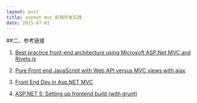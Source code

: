 ```yaml
---
layout: post
title: aspnet mvc 前端开发实践
date: 2015-07-01
---
```


##二、参考链接
1. [Best practice front-end architecture using Microsoft ASP.Net MVC and Rivets.js](http://blog.blackballsoftware.com/2014/05/28/best-practice-front-end-architecture-using-microsoft-asp-net-mvc-and-rivets-js/)

2. [Pure Front end JavaScript with Web API versus MVC views with ajax](http://programmers.stackexchange.com/questions/238647/pure-front-end-javascript-with-web-api-versus-mvc-views-with-ajax)

3. [Front End Dev in Asp.NET MVC](http://stackoverflow.com/questions/21590483/front-end-dev-in-asp-net-mvc)

4. [ASP.NET 5: Setting up frontend build (with grunt)](http://blog.tomasjansson.com/asp-net-5-setting-up-frontend-build-with-grunt/)
